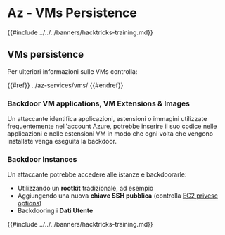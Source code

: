# Az - VMs Persistence

{{#include ../../../banners/hacktricks-training.md}}

## VMs persistence

Per ulteriori informazioni sulle VMs controlla:

{{#ref}}
../az-services/vms/
{{#endref}}

### Backdoor VM applications, VM Extensions & Images <a href="#backdoor-instances" id="backdoor-instances"></a>

Un attaccante identifica applicazioni, estensioni o immagini utilizzate frequentemente nell'account Azure, potrebbe inserire il suo codice nelle applicazioni e nelle estensioni VM in modo che ogni volta che vengono installate venga eseguita la backdoor.

### Backdoor Instances <a href="#backdoor-instances" id="backdoor-instances"></a>

Un attaccante potrebbe accedere alle istanze e backdoorarle:

- Utilizzando un **rootkit** tradizionale, ad esempio
- Aggiungendo una nuova **chiave SSH pubblica** (controlla [EC2 privesc options](https://cloud.hacktricks.wiki/en/pentesting-cloud/aws-security/aws-privilege-escalation/aws-ec2-privesc.html))
- Backdooring i **Dati Utente**

{{#include ../../../banners/hacktricks-training.md}}
